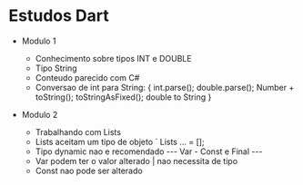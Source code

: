 # Estudos Dart
- Modulo 1
   + Conhecimento sobre tipos INT e DOUBLE
   + Tipo String 
   + Conteudo parecido com C#
   + Conversao de int para String: {
      int.parse();
      double.parse();
      Number + toString();
      toStringAsFixed(); double to String
   }

- Modulo 2
   + Trabalhando com Lists
   + Lists aceitam um tipo de objeto
   ` Lists<TIPO DE DADO> ... = [];
   + Tipo dynamic nao e recomendado
   --- Var - Const e Final ---
   + Var podem ter o valor alterado | nao necessita de tipo
   + Const nao pode ser alterado


   

